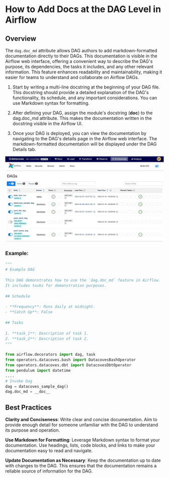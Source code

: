# How to Add Docs at the DAG Level in Airflow

## Overview
The `dag.doc_md` attribute allows DAG authors to add markdown-formatted documentation directly to their DAGs. This documentation is visible in the Airflow web interface, offering a convenient way to describe the DAG's purpose, its dependencies, the tasks it includes, and any other relevant information. This feature enhances readability and maintainability, making it easier for teams to understand and collaborate on Airflow DAGs.

1. Start by writing a multi-line docstring at the beginning of your DAG file. This docstring should provide a detailed explanation of the DAG's functionality, its schedule, and any important considerations. You can use Markdown syntax for formatting.
   
2. After defining your DAG, assign the module's docstring (__doc__) to the dag.doc_md attribute. This makes the documentation written in the docstring visible in the Airflow UI.
   
3. Once your DAG is deployed, you can view the documentation by navigating to the DAG's details page in the Airflow web interface. The markdown-formatted documentation will be displayed under the DAG Details tab.

![see dag docs](./assets/see-dag-docs.gif)

### Example: 
```python
"""
# Example DAG

This DAG demonstrates how to use the `dag.doc_md` feature in Airflow.
It includes tasks for demonstration purposes.

## Schedule

- **Frequency**: Runs daily at midnight.
- **Catch Up**: False

## Tasks

1. **task_1**: Description of task 1.
2. **task_2**: Description of task 2.
"""

from airflow.decorators import dag, task
from operators.datacoves.bash import DatacovesBashOperator
from operators.datacoves.dbt import DatacovesDbtOperator
from pendulum import datetime
....
# Invoke Dag
dag = datacoves_sample_dag()
dag.doc_md = __doc__
```

## Best Practices
**Clarity and Conciseness**: Write clear and concise documentation. Aim to provide enough detail for someone unfamiliar with the DAG to understand its purpose and operation.

**Use Markdown for Formatting**: Leverage Markdown syntax to format your documentation. Use headings, lists, code blocks, and links to make your documentation easy to read and navigate.

**Update Documentation as Necessary**: Keep the documentation up to date with changes to the DAG. This ensures that the documentation remains a reliable source of information for the DAG.